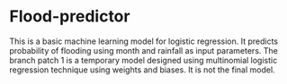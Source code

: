 # Flood-predictor
This is a basic machine learning model for logistic regression. It predicts probability of flooding using month and rainfall as input parameters. 
The branch patch 1 is a temporary model designed using multinomial logistic regression technique using weights and biases. It is not the final model.
